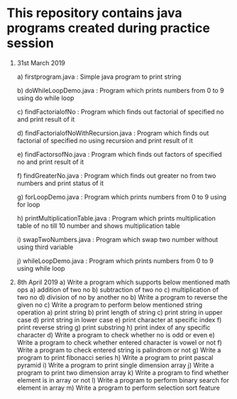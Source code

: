 # This repository contains java programs created during practice session

1) 31st March 2019 
   
      a) firstprogram.java : Simple java program to print string

      b) doWhileLoopDemo.java : Program which prints numbers from 0 to 9 using do while loop

      c) findFactorialofNo : Program which finds out factorial of specified no and print result of it

      d) findFactorialofNoWithRecursion.java : Program which finds out factorial of specified no using recursion and print result of it

      e) findFactorsofNo.java : Program which finds out factors of specified no and print result of it

      f) findGreaterNo.java : Program which finds out greater no from two numbers and print status of it

      g) forLoopDemo.java : Program which prints numbers from 0 to 9 using for loop

      h) printMultiplicationTable.java : Program which prints multiplication table of no till 10 number and shows multiplication table

      i) swapTwoNumbers.java : Program which swap two number without using third variable

      j) whileLoopDemo.java : Program which prints numbers from 0 to 9 using while loop
   
2) 8th April 2019
     a) Write a program which supports below mentioned math ops 
        a) addition of two no
        b) subtraction of two no
        c) multiplication of two no 
        d) division of no by another no
     b) Write a program to reverse the given no 
     c) Write a program to perform below mentioned string operation 
         a) print string
         b) print length of string
         c) print string in upper case
         d) print string in lower case
         e) print character at specific index
         f) print reverse string 
         g) print substring 
         h) print index of any specific character
      d) Write a program to check whether no is odd or even 
      e) Write a program to check whether entered character is vowel or not 
      f) Write a program to check entered string is palindrom or not 
      g) Write a program to print fibonacci series 
      h) Write a program to print pascal pyramid 
      i) Write a program to print single dimension array 
      j) Write a program to print two dimension array 
      k) Write a program to find whether element is in array or not 
      l) Write a program to perform binary search for element in array 
      m) Write a program to perform selection sort feature 

